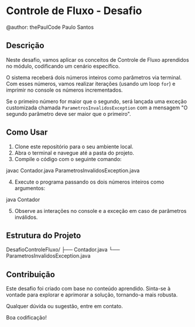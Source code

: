 # Controle de Fluxo - Desafio

@author: thePaulCode Paulo Santos

## Descrição

Neste desafio, vamos aplicar os conceitos de Controle de Fluxo aprendidos no módulo, codificando um cenário específico.

O sistema receberá dois números inteiros como parâmetros via terminal. Com esses números, vamos realizar iterações (usando um loop `for`) e imprimir no console os números incrementados.

Se o primeiro número for maior que o segundo, será lançada uma exceção customizada chamada `ParametrosInvalidosException` com a mensagem "O segundo parâmetro deve ser maior que o primeiro".

## Como Usar

1. Clone este repositório para o seu ambiente local.
2. Abra o terminal e navegue até a pasta do projeto.
3. Compile o código com o seguinte comando:

javac Contador.java ParametrosInvalidosException.java

4. Execute o programa passando os dois números inteiros como argumentos:

java Contador <paremetroUm> <paremetroDois>

5. Observe as interações no console e a exceção em caso de parâmetros inválidos.

## Estrutura do Projeto

DesafioControleFluxo/
├── Contador.java
└── ParametrosInvalidosException.java

## Contribuição

Este desafio foi criado com base no conteúdo aprendido. Sinta-se à vontade para explorar e aprimorar a solução, tornando-a mais robusta.

Qualquer dúvida ou sugestão, entre em contato.

Boa codificação!
